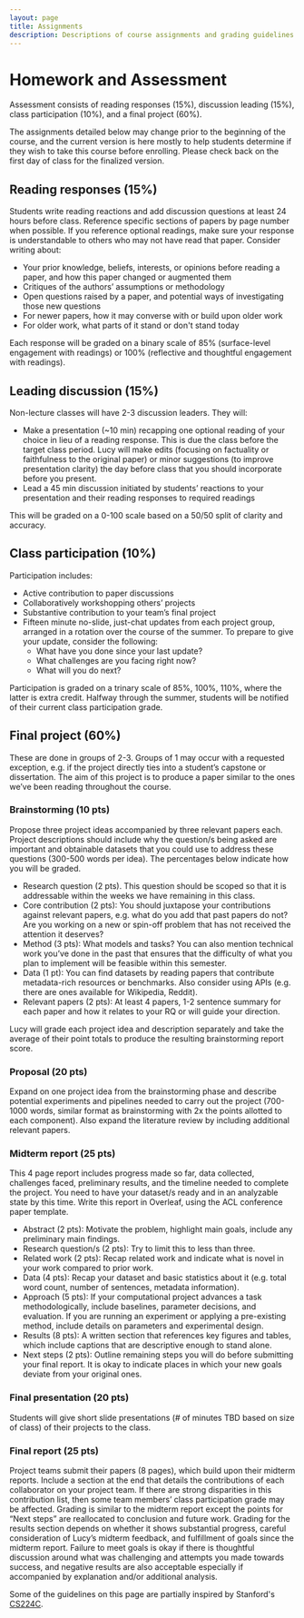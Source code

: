 ```yaml
---
layout: page
title: Assignments
description: Descriptions of course assignments and grading guidelines.
---
```


# Homework and Assessment

Assessment consists of reading responses (15%), discussion leading (15%), class participation (10%), and a final project (60%). 

The assignments detailed below may change prior to the beginning of the course, and the current version is here mostly to help students determine if they wish to take this course before enrolling. Please check back on the first day of class for the finalized version.  

## Reading responses (15%) 

Students write reading reactions and add discussion questions at least 24 hours before class. Reference specific sections of papers by page number when possible. If you reference optional readings, make sure your response is understandable to others who may not have read that paper. Consider writing about: 
- Your prior knowledge, beliefs, interests, or opinions before reading a paper, and how this paper changed or augmented them 
- Critiques of the authors’ assumptions or methodology 
- Open questions raised by a paper, and potential ways of investigating those new questions
- For newer papers, how it may converse with or build upon older work
- For older work, what parts of it stand or don't stand today

Each response will be graded on a binary scale of 85% (surface-level engagement with readings) or 100% (reflective and thoughtful engagement with readings).

## Leading discussion (15%)

Non-lecture classes will have 2-3 discussion leaders. They will: 
- Make a presentation (~10 min) recapping one optional reading of your choice in lieu of a reading response. This is due the class before the target class period. Lucy will make edits (focusing on factuality or faithfulness to the original paper) or minor suggestions (to improve presentation clarity) the day before class that you should incorporate before you present.
- Lead a 45 min discussion initiated by students’ reactions to your presentation and their reading responses to required readings

This will be graded on a 0-100 scale based on a 50/50 split of clarity and accuracy. 

## Class participation (10%)

Participation includes: 
- Active contribution to paper discussions
- Collaboratively workshopping others’ projects
- Substantive contribution to your team’s final project 
- Fifteen minute no-slide, just-chat updates from each project group, arranged in a rotation over the course of the summer. To prepare to give your update, consider the following: 
  - What have you done since your last update? 
  - What challenges are you facing right now? 
  - What will you do next? 

Participation is graded on a trinary scale of 85%, 100%, 110%, where the latter is extra credit. Halfway through the summer, students will be notified of their current class participation grade. 

## Final project (60%) 

These are done in groups of 2-3. Groups of 1 may occur with a requested exception, e.g. if the project directly ties into a student’s capstone or dissertation. The aim of this project is to produce a paper similar to the ones we’ve been reading throughout the course. 

### Brainstorming (10 pts)

Propose three project ideas accompanied by three relevant papers each. Project descriptions should include why the question/s being asked are important and obtainable datasets that you could use to address these questions (300-500 words per idea). The percentages below indicate how you will be graded. 
- Research question (2 pts). This question should be scoped so that it is addressable within the weeks we have remaining in this class. 
- Core contribution (2 pts): You should juxtapose your contributions against relevant papers, e.g. what do you add that past papers do not? Are you working on a new or spin-off problem that has not received the attention it deserves? 
- Method (3 pts): What models and tasks? You can also mention technical work you’ve done in the past that ensures that the difficulty of what you plan to implement will be feasible within this semester. 
- Data (1 pt): You can find datasets by reading papers that contribute metadata-rich resources or benchmarks. Also consider using APIs (e.g. there are ones available for Wikipedia, Reddit). 
- Relevant papers (2 pts): At least 4 papers, 1-2 sentence summary for each paper and how it relates to your RQ or will guide your direction.

Lucy will grade each project idea and description separately and take the average of their point totals to produce the resulting brainstorming report score. 

### Proposal (20 pts)

Expand on one project idea from the brainstorming phase and describe potential experiments and pipelines needed to carry out the project (700-1000 words, similar format as brainstorming with 2x the points allotted to each component). Also expand the literature review by including additional relevant papers. 

### Midterm report (25 pts)

This 4 page report includes progress made so far, data collected, challenges faced, preliminary results, and the timeline needed to complete the project. You need to have your dataset/s ready and in an analyzable state by this time. Write this report in Overleaf, using the ACL conference paper template. 
- Abstract (2 pts): Motivate the problem, highlight main goals, include any preliminary main findings. 
- Research question/s (2 pts): Try to limit this to less than three. 
- Related work (2 pts): Recap related work and indicate what is novel in your work compared to prior work.
- Data (4 pts): Recap your dataset and basic statistics about it (e.g. total word count, number of sentences, metadata information). 
- Approach (5 pts): If your computational project advances a task methodologically, include baselines, parameter decisions, and evaluation. If you are running an experiment or applying a pre-existing method, include details on parameters and experimental design. 
- Results (8 pts): A written section that references key figures and tables, which include captions that are descriptive enough to stand alone. 
- Next steps (2 pts): Outline remaining steps you will do before submitting your final report. It is okay to indicate places in which your new goals deviate from your original ones.

### Final presentation (20 pts)

Students will give short slide presentations (# of minutes TBD based on size of class) of their projects to the class. 

### Final report (25 pts)

Project teams submit their papers (8 pages), which build upon their midterm reports. Include a section at the end that details the contributions of each collaborator on your project team. If there are strong disparities in this contribution list, then some team members’ class participation grade may be affected. Grading is similar to the midterm report except the points for “Next steps” are reallocated to conclusion and future work. Grading for the results section depends on whether it shows substantial progress, careful consideration of Lucy’s midterm feedback, and fulfillment of goals since the midterm report. Failure to meet goals is okay if there is thoughtful discussion around what was challenging and attempts you made towards success, and negative results are also acceptable especially if accompanied by explanation and/or additional analysis. 

Some of the guidelines on this page are partially inspired by Stanford's [CS224C](https://web.stanford.edu/class/cs224c/logistics.html). 

